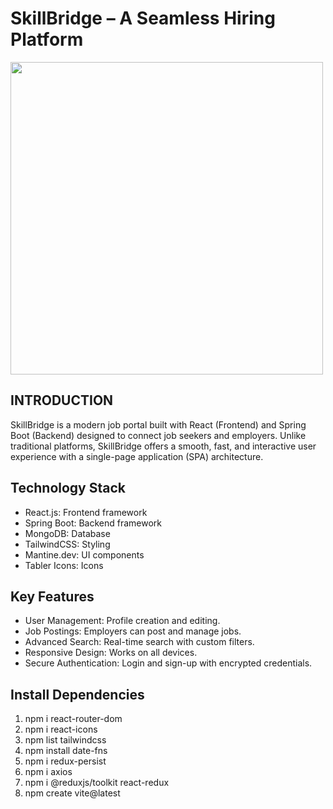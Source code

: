 # SkillBridge – A Seamless Hiring Platform

<img src="https://github.com/user-attachments/assets/90a05cfc-0cf3-4b77-937b-7d4dc6eaaeb4" width="500"/>


## INTRODUCTION

SkillBridge is a modern job portal built with React (Frontend) and Spring Boot (Backend) designed to connect job seekers and employers. Unlike traditional platforms, SkillBridge offers a smooth, fast, and interactive user experience with a single-page application (SPA) architecture.

## Technology Stack
- React.js: Frontend framework
- Spring Boot: Backend framework
- MongoDB: Database
- TailwindCSS: Styling
- Mantine.dev: UI components
- Tabler Icons: Icons

## Key Features
- User Management: Profile creation and editing.
- Job Postings: Employers can post and manage jobs.
- Advanced Search: Real-time search with custom filters.
- Responsive Design: Works on all devices.
- Secure Authentication: Login and sign-up with encrypted credentials.

## Install Dependencies

1. npm i react-router-dom
2. npm i react-icons
3. npm list tailwindcss
4. npm install date-fns
5. npm i redux-persist
6. npm i axios
7. npm i @reduxjs/toolkit react-redux
8. npm create vite@latest


